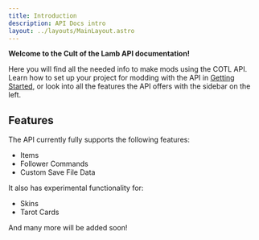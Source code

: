 ```yaml
---
title: Introduction
description: API Docs intro
layout: ../layouts/MainLayout.astro
---
```


**Welcome to the Cult of the Lamb API documentation!**

Here you will find all the needed info to make mods using the COTL API.  
Learn how to set up your project for modding with the API in [Getting Started](/COTL_API/getting-started), or look into all the features the API offers with the sidebar on the left.

## Features
The API currently fully supports the following features:
- Items
- Follower Commands
- Custom Save File Data

It also has experimental functionality for:
- Skins
- Tarot Cards

And many more will be added soon!
